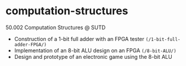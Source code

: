# computation-structures
50.002 Computation Structures @ SUTD

* Construction of a 1-bit full adder with an FPGA tester `(/1-bit-full-adder-FPGA/)`
* Implementation of an 8-bit ALU design on an FPGA `(/8-bit-ALU/)`
* Design and prototype of an electronic game using the 8-bit ALU
